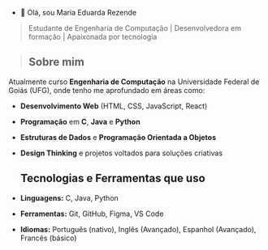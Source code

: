 - 👋 Olá, sou Maria Eduarda Rezende
  
> Estudante de Engenharia de Computação | Desenvolvedora em formação | Apaixonada por tecnologia

> ## Sobre mim

Atualmente curso **Engenharia de Computação** na Universidade Federal de Goiás (UFG), onde tenho me aprofundado em áreas como:

- **Desenvolvimento Web** (HTML, CSS, JavaScript, React)
- **Programação** em **C**, **Java** e **Python**
- **Estruturas de Dados** e **Programação Orientada a Objetos**
- **Design Thinking** e projetos voltados para soluções criativas

  ## Tecnologias e Ferramentas que uso

- **Linguagens:** C, Java, Python
- **Ferramentas:** Git, GitHub, Figma, VS Code
- **Idiomas:** Português (nativo), Inglês (Avançado), Espanhol (Avançado), Francês (básico)

<!---
MariiRezende/MariiRezende is a ✨ special ✨ repository because its `README.md` (this file) appears on your GitHub profile.
You can click the Preview link to take a look at your changes.
--->
